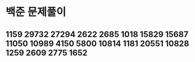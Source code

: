  # 백준 문제풀이
 ## 1159 29732 27294 2622 2685 1018 15829 15687 11050 10989 4150 5800 10814 1181 20551 10828 1259 2609 2775 1652
